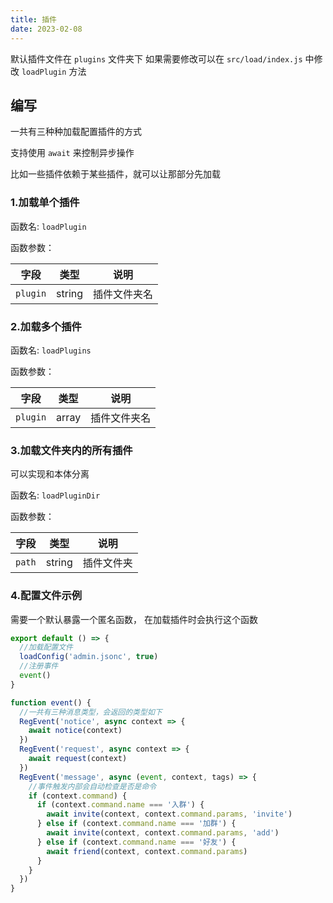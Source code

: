 ```yaml
---
title: 插件
date: 2023-02-08
---
```


默认插件文件在 `plugins` 文件夹下
如果需要修改可以在 `src/load/index.js` 中修改 `loadPlugin` 方法

## 编写

一共有三种种加载配置插件的方式

支持使用 `await` 来控制异步操作

比如一些插件依赖于某些插件，就可以让那部分先加载

### 1.加载单个插件

函数名: `loadPlugin`

函数参数：

| 字段          | 类型  | 说明       |
| ------------- | ----- | ---------- |
| `plugin`     | string | 插件文件夹名 |

### 2.加载多个插件

函数名: `loadPlugins`

函数参数：

| 字段          | 类型  | 说明       |
| ------------- | ----- | ---------- |
| `plugin`   | array | 插件文件夹名 |

### 3.加载文件夹内的所有插件

可以实现和本体分离

函数名: `loadPluginDir`

函数参数：

| 字段          | 类型  | 说明       |
| ------------- | ----- | ---------- |
| `path`   | string | 插件文件夹 |

### 4.配置文件示例

需要一个默认暴露一个匿名函数，
在加载插件时会执行这个函数

~~~ javascript
export default () => {
  //加载配置文件
  loadConfig('admin.jsonc', true)
  //注册事件
  event()
}

function event() {
  //一共有三种消息类型，会返回的类型如下
  RegEvent('notice', async context => {
    await notice(context)
  })
  RegEvent('request', async context => {
    await request(context)
  })
  RegEvent('message', async (event, context, tags) => {
    //事件触发内部会自动检查是否是命令
    if (context.command) {
      if (context.command.name === '入群') {
        await invite(context, context.command.params, 'invite')
      } else if (context.command.name === '加群') {
        await invite(context, context.command.params, 'add')
      } else if (context.command.name === '好友') {
        await friend(context, context.command.params)
      }
    }
  })
}
~~~
